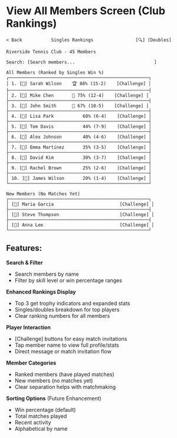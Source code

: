 # View All Members Screen (Club Rankings)

```
< Back           Singles Rankings                [🔍] [Doubles]

Riverside Tennis Club - 45 Members

Search: [Search members...                              ]

All Members (Ranked by Singles Win %)
┌─────────────────────────────────────────────────────┐
│ 1. [👤] Sarah Wilson    🏆 88% (15-2)    [Challenge] │
├─────────────────────────────────────────────────────┤
│ 2. [👤] Mike Chen       🥈 75% (12-4)    [Challenge] │
├─────────────────────────────────────────────────────┤
│ 3. [👤] John Smith      🥉 67% (10-5)    [Challenge] │
├─────────────────────────────────────────────────────┤
│ 4. [👤] Lisa Park           60% (6-4)    [Challenge] │
├─────────────────────────────────────────────────────┤
│ 5. [👤] Tom Davis           44% (7-9)    [Challenge] │
├─────────────────────────────────────────────────────┤
│ 6. [👤] Alex Johnson        40% (4-6)    [Challenge] │
├─────────────────────────────────────────────────────┤
│ 7. [👤] Emma Martinez       35% (3-5)    [Challenge] │
├─────────────────────────────────────────────────────┤
│ 8. [👤] David Kim           30% (3-7)    [Challenge] │
├─────────────────────────────────────────────────────┤
│ 9. [👤] Rachel Brown        25% (2-6)    [Challenge] │
├─────────────────────────────────────────────────────┤
│ 10. [👤] James Wilson       20% (1-4)    [Challenge] │
└─────────────────────────────────────────────────────┘

New Members (No Matches Yet)
┌─────────────────────────────────────────────────────┐
│ [👤] Maria Garcia                         [Challenge] │
├─────────────────────────────────────────────────────┤
│ [👤] Steve Thompson                       [Challenge] │
├─────────────────────────────────────────────────────┤
│ [👤] Anna Lee                             [Challenge] │
└─────────────────────────────────────────────────────┘
```

## Features:

**Search & Filter**
- Search members by name
- Filter by skill level or win percentage ranges

**Enhanced Rankings Display**
- Top 3 get trophy indicators and expanded stats
- Singles/doubles breakdown for top players
- Clear ranking numbers for all members

**Player Interaction**
- [Challenge] buttons for easy match invitations
- Tap member name to view full profile/stats
- Direct message or match invitation flow

**Member Categories**
- Ranked members (have played matches)
- New members (no matches yet)
- Clear separation helps with matchmaking

**Sorting Options** (Future Enhancement)
- Win percentage (default)
- Total matches played
- Recent activity
- Alphabetical by name

